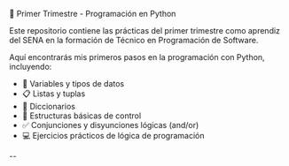 🐍 Primer Trimestre - Programación en Python

Este repositorio contiene las prácticas del primer trimestre como aprendiz del SENA en la formación de Técnico en Programación de Software.  

Aquí encontrarás mis primeros pasos en la programación con Python, incluyendo:

- 🧠 Variables y tipos de datos
- 📋 Listas y tuplas
- 🧾 Diccionarios
- 🔁 Estructuras básicas de control
- ✅ Conjunciones y disyunciones lógicas (and/or)
- 💻 Ejercicios prácticos de lógica de programación

--

 
 

